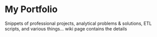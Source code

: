 # My Portfolio
Snippets of professional projects, analytical problems & solutions, ETL scripts, and various things... wiki page contains the details
